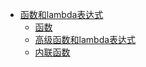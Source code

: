 * [函数和lambda表达式](README.md)
	* [函数](Functions.md)
	* [高级函数和lambda表达式](Higher-OrderFunctionsAndLambdas.md)
	* [内联函数](InlineFunctions.md)
